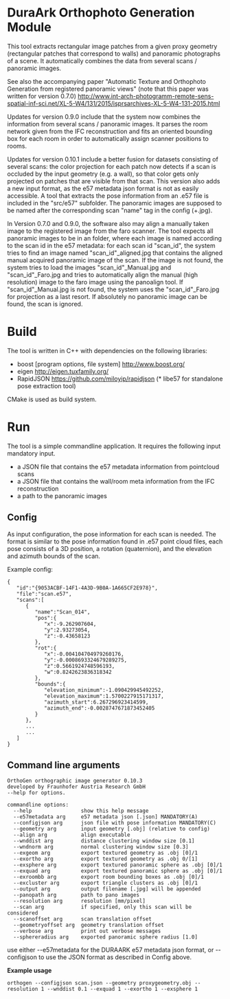 # DuraArk Orthophoto Generation Module #

This tool extracts rectangular image patches from a given proxy geometry
(rectangular patches that correspond to walls) and panoramic photographs of a scene. 
It automatically combines the data from several scans / panoramic images.

See also the accompanying paper "Automatic Texture and Orthophoto Generation from registered panoramic views" (note that this paper was written for version 0.7.0)
http://www.int-arch-photogramm-remote-sens-spatial-inf-sci.net/XL-5-W4/131/2015/isprsarchives-XL-5-W4-131-2015.html

Updates for version 0.9.0 include that the system now combines the 
information from several scans / panoramic images. It parses the room
network given from the IFC reconstruction and fits an oriented bounding 
box for each room in order to automatically assign scanner positions to rooms.

Updates for version 0.10.1 include a better fusion for datasets consisting
of several scans: the color projection for each patch now detects if a
scan is occluded by the input geometry (e.g. a wall), so that color
gets only projected on patches that are visible from that scan.
This version also adds a new input format, as the e57 metadata json format
is not as easily accessible. A tool that extracts the pose information
from an .e57 file is included in the "src/e57" subfolder. The panoramic
images are supposed to be named after the corresponding scan "name" tag in the config (+.jpg).

In Version 0.7.0 and 0.9.0, the software also may 
align a manually taken image to the registered image from the faro scanner. 
The tool expects all panoramic images to be in 
an folder, where each image is named according to the scan id in the
e57 metadata: for each scan id "scan_id", the system tries to find an image
named "scan_id"_aligned.jpg that contains the aligned manual 
acquired panoramic image of the scan.
If the image is not found, the system tries to load the images
 "scan_id"_Manual.jpg and "scan_id"_Faro.jpg and tries to automatically
align the manual (high resolution) image  to the faro image using the
panoalign tool. If "scan_id"_Manual.jpg is not found, the system uses
the "scan_id"_Faro.jpg for projection as a last resort. If absolutely
no panoramic image can be found, the scan is ignored.

# Build #

The tool is written in C++ with dependencies on the following libraries:

* boost [program options, file system]  http://www.boost.org/
* eigen http://eigen.tuxfamily.org/
* RapidJSON https://github.com/miloyip/rapidjson
(* libe57 for standalone pose extraction tool)

CMake is used as build system.

# Run #

The tool is a simple commandline application. It requires the following
input mandatory input.

* a JSON file that contains the e57 metadata information from pointcloud scans
* a JSON file that contains the wall/room meta information from the IFC reconstruction
* a path to the panoramic images

## Config ##

As input configuration, the pose information for each scan is needed. The
format is similar to the pose information found in .e57 point cloud files,
each pose consists of a 3D position, a rotation (quaternion), and the
elevation and azimuth bounds of the scan.

Example config:
```
{  
   "id":"{9053ACBF-14F1-4A3D-9B0A-1A665CF2E978}",
   "file":"scan.e57",
   "scans":[  
      {  
         "name":"Scan_014",
         "pos":{  
            "x":-9.262907604,
            "y":2.93273054,
            "z":-0.43658123
         },
         "rot":{  
            "x":-0.004104704979260176,
            "y":-0.0008693324679289275,
            "z":0.5661924748596193,
            "w":0.8242623836318342
         },
         "bounds":{  
            "elevation_minimum":-1.090429945492252,
            "elevation_maximum":1.5700227915171317,
            "azimuth_start":6.267296923414599,
            "azimuth_end":-0.0028747671873452405
         }
      },
      ...
      ...
   ]
}
```

## Command line arguments ##

```
OrthoGen orthographic image generator 0.10.3
developed by Fraunhofer Austria Research GmbH
--help for options.

commandline options:
  --help                show this help message
  --e57metadata arg     e57 metadata json [.json] MANDATORY(A)
  --configjson arg      json file with pose information MANDATORY(C)
  --geometry arg        input geometry [.obj] (relative to config)
  --align arg           align executable
  --wnddist arg         distance clustering window size [0.1]
  --wndnorm arg         normal clustering window size [0.3]
  --exgeom arg          export textured geometry as .obj [0]/1
  --exortho arg         export textured geometry as .obj 0/[1]
  --exsphere arg        export textured panoramic sphere as .obj [0]/1
  --exquad arg          export textured panoramic sphere as .obj [0]/1
  --exroombb arg        export room bounding boxes as .obj [0]/1
  --excluster arg       export triangle clusters as .obj [0]/1
  --output arg          output filename [.jpg] will be appended
  --panopath arg        path to pano images
  --resolution arg      resolution [mm/pixel]
  --scan arg            if specified, only this scan will be considered
  --scanoffset arg      scan translation offset
  --geometryoffset arg  geometry translation offset
  --verbose arg         print out verbose messages
  --sphereradius arg    exported panoramic sphere radius [1.0]
```

use either --e57metadata for the DURAARK e57 metadata json format, or
--configjson to use the JSON format as described in Config above.

**Example usage**

```orthogen --configjson scan.json --geometry proxygeometry.obj --resolution 1 --wnddist 0.1 --exquad 1 --exortho 1 --exsphere 1```
